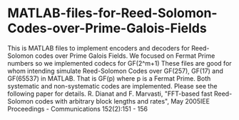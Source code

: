 # MATLAB-files-for-Reed-Solomon-Codes-over-Prime-Galois-Fields
This is MATLAB files to implement encoders and decoders for Reed-Solomon codes over Prime Galois Fields. We focused on Fermat  Prime numbers so we implemented codecs for GF(2^m+1)
These files are good for whom intending simulate Reed-Solomon Codes over GF(257), GF(17) and GF(65537) in MATLAB. That is GF(p) where p is a Fermat Prime. Both systematic and non-systematic codes are implemented. Please see the following paper for details.
R. Dianat and F. Marvasti, "FFT-based fast Reed-Solomon codes with arbitrary block lengths and rates", May 2005IEE Proceedings - Communications 152(2):151 - 156
